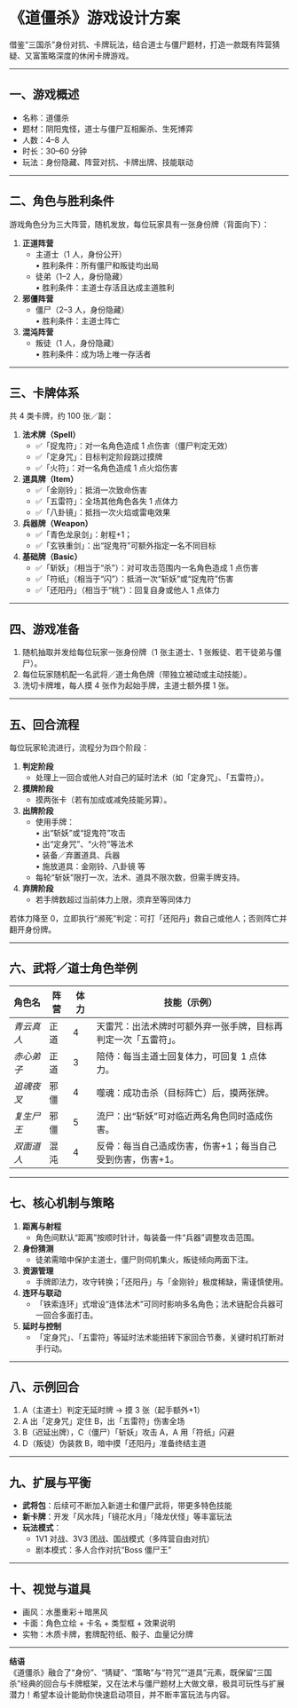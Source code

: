 # 《道僵杀》游戏设计方案

借鉴“三国杀”身份对抗、卡牌玩法，结合道士与僵尸题材，打造一款既有阵营猜疑、又富策略深度的休闲卡牌游戏。

---

## 一、游戏概述

- 名称：道僵杀  
- 题材：阴阳鬼怪，道士与僵尸互相厮杀、生死博弈  
- 人数：4–8 人  
- 时长：30–60 分钟  
- 玩法：身份隐藏、阵营对抗、卡牌出牌、技能联动  

---

## 二、角色与胜利条件

游戏角色分为三大阵营，随机发放，每位玩家具有一张身份牌（背面向下）：

1. **正道阵营**  
   - 主道士（1 人，身份公开）  
     • 胜利条件：所有僵尸和叛徒均出局  
   - 徒弟（1–2 人，身份隐藏）  
     • 胜利条件：主道士存活且达成主道胜利  
2. **邪僵阵营**  
   - 僵尸（2–3 人，身份隐藏）  
     • 胜利条件：主道士阵亡  
3. **混沌阵营**  
   - 叛徒（1 人，身份隐藏）  
     • 胜利条件：成为场上唯一存活者  

---

## 三、卡牌体系

共 4 类卡牌，约 100 张／副：

1. **法术牌（Spell）**  
   - ✅「捉鬼符」：对一名角色造成 1 点伤害（僵尸判定无效）  
   - ✅「定身咒」：目标判定阶段跳过摸牌  
   - ✅「火符」：对一名角色造成 1 点火焰伤害  
2. **道具牌（Item）**  
   - ✅「金刚铃」：抵消一次致命伤害  
   - ✅「五雷符」：全场其他角色各失 1 点体力  
   - ✅「八卦镜」：抵挡一次火焰或雷电效果  
3. **兵器牌（Weapon）**  
   - ✅「青色龙泉剑」：射程+1；  
   - ✅「玄铁重剑」：出“捉鬼符”可额外指定一名不同目标  
4. **基础牌（Basic）**  
   - ✅「斩妖」（相当于“杀”）：对可攻击范围内一名角色造成 1 点伤害  
   - ✅「符纸」（相当于“闪”）：抵消一次“斩妖”或“捉鬼符”伤害  
   - ✅「还阳丹」（相当于“桃”）：回复自身或他人 1 点体力  

---

## 四、游戏准备

1. 随机抽取并发给每位玩家一张身份牌（1 张主道士、1 张叛徒、若干徒弟与僵尸）。  
2. 每位玩家随机配一名武将／道士角色牌（带独立被动或主动技能）。  
3. 洗切卡牌堆，每人摸 4 张作为起始手牌，主道士额外摸 1 张。  

---

## 五、回合流程

每位玩家轮流进行，流程分为四个阶段：

1. **判定阶段**  
   - 处理上一回合或他人对自己的延时法术（如「定身咒」、「五雷符」）。  
2. **摸牌阶段**  
   - 摸两张卡（若有加成或减免技能另算）。  
3. **出牌阶段**  
   - 使用手牌：  
     • 出“斩妖”或“捉鬼符”攻击  
     • 出“定身咒”、“火符”等法术  
     • 装备／弃置道具、兵器  
     • 施放道具：金刚铃、八卦镜 等  
   - 每轮“斩妖”限打一次，法术、道具不限次数，但需手牌支持。  
4. **弃牌阶段**  
   - 若手牌数超过当前体力上限，须弃至等同体力  

若体力降至 0，立即执行“濒死”判定：可打「还阳丹」救自己或他人；否则阵亡并翻开身份牌。

---

## 六、武将／道士角色举例

| 角色名       | 阵营   | 体力 | 技能（示例）                   |
|------------|------|----|-----------------------------|
| *青云真人*   | 正道   | 4  | 天雷咒：出法术牌时可额外弃一张手牌，目标再判定一次「五雷符」。 |
| *赤心弟子*   | 正道   | 3  | 陪侍：每当主道士回复体力，可回复 1 点体力。      |
| *追魂夜叉*   | 邪僵   | 4  | 噬魂：成功击杀（目标阵亡）后，摸两张牌。        |
| *复生尸王*   | 邪僵   | 5  | 流尸：出“斩妖”可对临近两名角色同时造成伤害。    |
| *双面道人*   | 混沌   | 4  | 反骨：每当自己造成伤害，伤害+1；每当自己受到伤害，伤害+1。 |

---

## 七、核心机制与策略

1. **距离与射程**  
   - 角色间默认“距离”按顺时针计，每装备一件“兵器”调整攻击范围。  
2. **身份猜测**  
   - 徒弟需暗中保护主道士，僵尸则伺机集火，叛徒倾向两面下注。  
3. **资源管理**  
   - 手牌即法力，攻守转换；「还阳丹」与「金刚铃」极度稀缺，需谨慎使用。  
4. **连环与联动**  
   - 「铁索连环」式增设“连体法术”可同时影响多名角色；法术链配合兵器可一回合多面打击。  
5. **延时与控制**  
   - 「定身咒」、「五雷符」等延时法术能扭转下家回合节奏，关键时机打断对手行动。  

---

## 八、示例回合

1. A（主道士）判定无延时牌 → 摸 3 张（起手额外+1）  
2. A 出「定身咒」定住 B，出「五雷符」伤害全场  
3. B（迟延出牌），C（僵尸）「斩妖」攻击 A，A 用「符纸」闪避  
4. D（叛徒）伪装救 B，暗中摸「还阳丹」准备终结主道  

---

## 九、扩展与平衡

- **武将包**：后续可不断加入新道士和僵尸武将，带更多特色技能  
- **新卡牌**：开发「风水阵」「镜花水月」「降龙伏怪」等丰富玩法  
- **玩法模式**：  
  - 1V1 对战、3V3 团战、国战模式（多阵营自由对抗）  
  - 剧本模式：多人合作对抗“Boss 僵尸王”  

---

## 十、视觉与道具

- 画风：水墨重彩＋暗黑风  
- 卡面：角色立绘 + 卡名 + 类型框 + 效果说明  
- 实物：木质卡牌，套牌配符纸、骰子、血量记分牌  

---

**结语**  
《道僵杀》融合了“身份”、“猜疑”、“策略”与“符咒”“道具”元素，既保留“三国杀”经典的回合与卡牌框架，又在法术与僵尸题材上大做文章，极具可玩性与扩展潜力！希望本设计能助你快速启动项目，并不断丰富玩法与内容。

